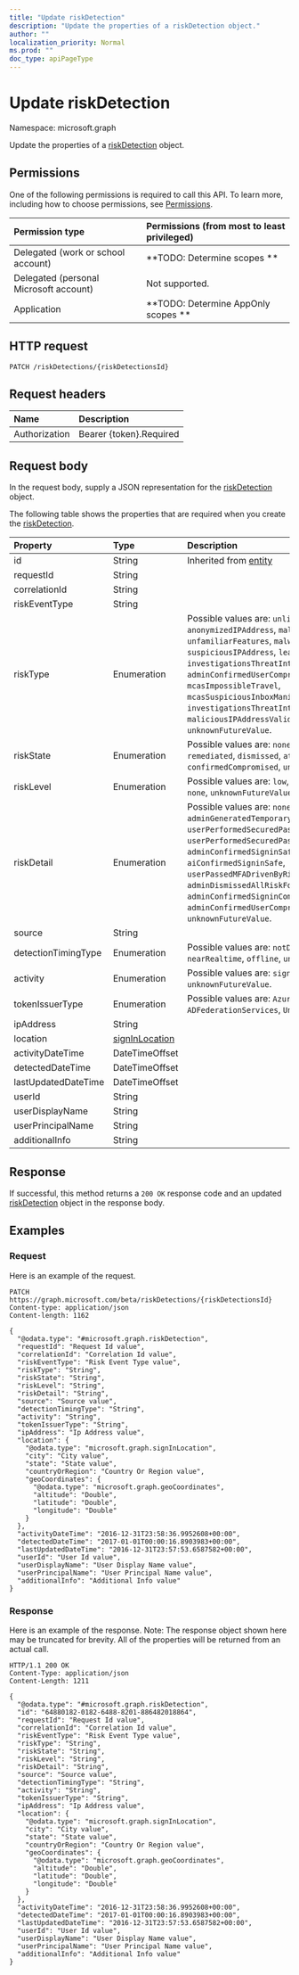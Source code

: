 ```yaml
---
title: "Update riskDetection"
description: "Update the properties of a riskDetection object."
author: ""
localization_priority: Normal
ms.prod: ""
doc_type: apiPageType
---
```


# Update riskDetection

Namespace: microsoft.graph

Update the properties of a [riskDetection](../resources/riskdetection.md) object.

## Permissions
One of the following permissions is required to call this API. To learn more, including how to choose permissions, see [Permissions](/concepts/permissions-reference.md).

|Permission type|Permissions (from most to least privileged)|
|:---|:---|
|Delegated (work or school account)|**TODO: Determine scopes **|
|Delegated (personal Microsoft account)|Not supported.|
|Application|**TODO: Determine AppOnly scopes **|

## HTTP request
<!-- {
  "blockType": "ignored"
}
-->
``` http
PATCH /riskDetections/{riskDetectionsId}
```

## Request headers
|Name|Description|
|:---|:---|
|Authorization|Bearer {token}.Required|

## Request body
In the request body, supply a JSON representation for the [riskDetection](../resources/riskdetection.md) object.

The following table shows the properties that are required when you create the [riskDetection](../resources/riskdetection.md).

|Property|Type|Description|
|:---|:---|:---|
|id|String| Inherited from [entity](../resources/entity.md)|
|requestId|String||
|correlationId|String||
|riskEventType|String||
|riskType|Enumeration| Possible values are: `unlikelyTravel`, `anonymizedIPAddress`, `maliciousIPAddress`, `unfamiliarFeatures`, `malwareInfectedIPAddress`, `suspiciousIPAddress`, `leakedCredentials`, `investigationsThreatIntelligence`, `generic`, `adminConfirmedUserCompromised`, `mcasImpossibleTravel`, `mcasSuspiciousInboxManipulationRules`, `investigationsThreatIntelligenceSigninLinked`, `maliciousIPAddressValidCredentialsBlockedIP`, `unknownFutureValue`.|
|riskState|Enumeration| Possible values are: `none`, `confirmedSafe`, `remediated`, `dismissed`, `atRisk`, `confirmedCompromised`, `unknownFutureValue`.|
|riskLevel|Enumeration| Possible values are: `low`, `medium`, `high`, `hidden`, `none`, `unknownFutureValue`.|
|riskDetail|Enumeration| Possible values are: `none`, `adminGeneratedTemporaryPassword`, `userPerformedSecuredPasswordChange`, `userPerformedSecuredPasswordReset`, `adminConfirmedSigninSafe`, `aiConfirmedSigninSafe`, `userPassedMFADrivenByRiskBasedPolicy`, `adminDismissedAllRiskForUser`, `adminConfirmedSigninCompromised`, `hidden`, `adminConfirmedUserCompromised`, `unknownFutureValue`.|
|source|String||
|detectionTimingType|Enumeration| Possible values are: `notDefined`, `realtime`, `nearRealtime`, `offline`, `unknownFutureValue`.|
|activity|Enumeration| Possible values are: `signin`, `user`, `unknownFutureValue`.|
|tokenIssuerType|Enumeration| Possible values are: `AzureAD`, `ADFederationServices`, `UnknownFutureValue`.|
|ipAddress|String||
|location|[signInLocation](../resources/signinlocation.md)||
|activityDateTime|DateTimeOffset||
|detectedDateTime|DateTimeOffset||
|lastUpdatedDateTime|DateTimeOffset||
|userId|String||
|userDisplayName|String||
|userPrincipalName|String||
|additionalInfo|String||



## Response
If successful, this method returns a `200 OK` response code and an updated [riskDetection](../resources/riskdetection.md) object in the response body.

## Examples

### Request
Here is an example of the request.
<!-- {
  "blockType": "request",
  "name": "update_riskdetection"
}
-->
``` http
PATCH https://graph.microsoft.com/beta/riskDetections/{riskDetectionsId}
Content-type: application/json
Content-length: 1162

{
  "@odata.type": "#microsoft.graph.riskDetection",
  "requestId": "Request Id value",
  "correlationId": "Correlation Id value",
  "riskEventType": "Risk Event Type value",
  "riskType": "String",
  "riskState": "String",
  "riskLevel": "String",
  "riskDetail": "String",
  "source": "Source value",
  "detectionTimingType": "String",
  "activity": "String",
  "tokenIssuerType": "String",
  "ipAddress": "Ip Address value",
  "location": {
    "@odata.type": "microsoft.graph.signInLocation",
    "city": "City value",
    "state": "State value",
    "countryOrRegion": "Country Or Region value",
    "geoCoordinates": {
      "@odata.type": "microsoft.graph.geoCoordinates",
      "altitude": "Double",
      "latitude": "Double",
      "longitude": "Double"
    }
  },
  "activityDateTime": "2016-12-31T23:58:36.9952608+00:00",
  "detectedDateTime": "2017-01-01T00:00:16.8903983+00:00",
  "lastUpdatedDateTime": "2016-12-31T23:57:53.6587582+00:00",
  "userId": "User Id value",
  "userDisplayName": "User Display Name value",
  "userPrincipalName": "User Principal Name value",
  "additionalInfo": "Additional Info value"
}
```

### Response
Here is an example of the response. Note: The response object shown here may be truncated for brevity. All of the properties will be returned from an actual call.
<!-- {
  "blockType": "response",
  "truncated": true
}
-->
``` http
HTTP/1.1 200 OK
Content-Type: application/json
Content-Length: 1211

{
  "@odata.type": "#microsoft.graph.riskDetection",
  "id": "64880182-0182-6488-8201-886482018864",
  "requestId": "Request Id value",
  "correlationId": "Correlation Id value",
  "riskEventType": "Risk Event Type value",
  "riskType": "String",
  "riskState": "String",
  "riskLevel": "String",
  "riskDetail": "String",
  "source": "Source value",
  "detectionTimingType": "String",
  "activity": "String",
  "tokenIssuerType": "String",
  "ipAddress": "Ip Address value",
  "location": {
    "@odata.type": "microsoft.graph.signInLocation",
    "city": "City value",
    "state": "State value",
    "countryOrRegion": "Country Or Region value",
    "geoCoordinates": {
      "@odata.type": "microsoft.graph.geoCoordinates",
      "altitude": "Double",
      "latitude": "Double",
      "longitude": "Double"
    }
  },
  "activityDateTime": "2016-12-31T23:58:36.9952608+00:00",
  "detectedDateTime": "2017-01-01T00:00:16.8903983+00:00",
  "lastUpdatedDateTime": "2016-12-31T23:57:53.6587582+00:00",
  "userId": "User Id value",
  "userDisplayName": "User Display Name value",
  "userPrincipalName": "User Principal Name value",
  "additionalInfo": "Additional Info value"
}
```

